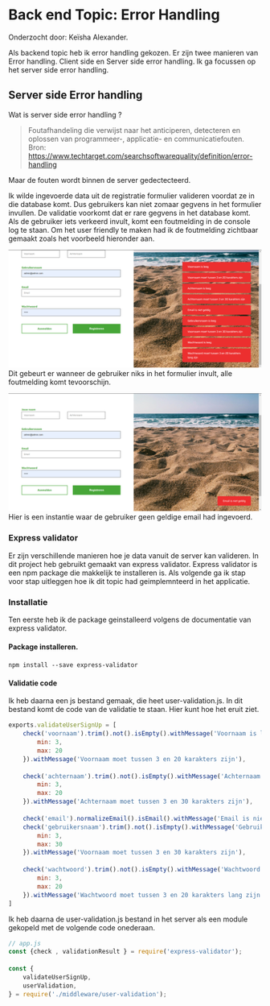 # Back end Topic: Error Handling 

Onderzocht door: Keïsha Alexander.

Als backend topic heb ik error handling gekozen. Er zijn twee manieren van Error handling. Client side en Server side error handling. Ik ga focussen op het server side error handling. 

## Server side Error handling
Wat is server side error handling ? 

> Foutafhandeling die verwijst naar het anticiperen, detecteren en oplossen van programmeer-, applicatie- en communicatiefouten.
> Bron: https://www.techtarget.com/searchsoftwarequality/definition/error-handling

Maar de fouten wordt binnen de server gedectecteerd. 

Ik wilde ingevoerde data uit de registratie formulier valideren voordat ze in die database komt.  Dus gebruikers kan niet zomaar gegvens in het formulier invullen. De validatie voorkomt dat er rare gegvens in het database komt. Als de gebruiker iets verkeerd invult, komt een foutmelding  in de console log te staan.  Om het user friendly te maken had ik de foutmelding zichtbaar gemaakt zoals het voorbeeld hieronder aan. 

![Foutmelding](/assets/validatie.png)
Dit gebeurt er wanneer de gebruiker niks in het formulier invult, alle foutmelding komt tevoorschijn.



![Foutmelding](/assets/email.png)
Hier is een instantie waar de gebruiker geen geldige email had ingevoerd. 

### Express validator
Er zijn verschillende manieren hoe je data vanuit de server kan valideren. In dit project heb gebruikt gemaakt van express validator. Express validator is een npm package die makkelijk te installeren is. Als volgende ga ik stap voor stap uitleggen hoe ik dit topic had geimplemnteerd in het applicatie.


### Installatie
Ten eerste heb ik de package geinstalleerd volgens de documentatie van express validator. 
#### Package installeren.
`npm install --save express-validator`

#### Validatie code
Ik heb daarna een js bestand gemaak, die heet user-validation.js. In dit bestand komt de code van de validatie te staan. Hier kunt hoe het eruit ziet. 

```Javascript
exports.validateUserSignUp = [
    check('voornaam').trim().not().isEmpty().withMessage('Voornaam is leeg').isLength({
        min: 3,
        max: 20
    }).withMessage('Voornaam moet tussen 3 en 20 karakters zijn'),

    check('achternaam').trim().not().isEmpty().withMessage('Achternaam is leeg').isLength({
        min: 3,
        max: 20
    }).withMessage('Achternaam moet tussen 3 en 30 karakters zijn'),

    check('email').normalizeEmail().isEmail().withMessage('Email is niet geldig'),
    check('gebruikersnaam').trim().not().isEmpty().withMessage('Gebruikersnaam is leeg').isLength({
        min: 3,
        max: 30
    }).withMessage('Voornaam moet tussen 3 en 30 karakters zijn'),

    check('wachtwoord').trim().not().isEmpty().withMessage('Wachtwoord is leeg').isLength({
        min: 3,
        max: 20
    }).withMessage('Wachtwoord moet tussen 3 en 20 karakters lang zijn')
]
```

Ik heb daarna de user-validation.js bestand in het server als een module gekopeld met de volgende code onederaan.

```Javascript
// app.js
const {check , validationResult } = require('express-validator');

const {
	validateUserSignUp,
	userValidation,
} = require('./middleware/user-validation');
```